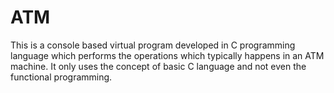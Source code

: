 # ATM
This is a console based virtual program developed in C programming language which performs the operations which typically happens in an ATM machine. It only uses the concept of basic C language and not even the functional programming.  
